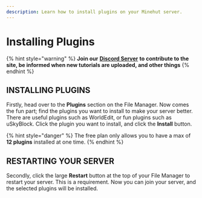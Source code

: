 ```yaml
---
description: Learn how to install plugins on your Minehut server.
---
```


# Installing Plugins

{% hint style="warning" %}
**Join our** [**Discord Server**](https://discord.gg/WjuNvdM) **to contribute to the site, be informed when new tutorials are uploaded, and other things**
{% endhint %}

## INSTALLING PLUGINS

Firstly, head over to the **Plugins** section on the File Manager. Now comes the fun part; find the plugins you want to install to make your server better. There are useful plugins such as WorldEdit, or fun plugins such as uSkyBlock. Click the plugin you want to install, and click the **Install** button.

{% hint style="danger" %}
The free plan only allows you to have a max of **12 plugins** installed at one time.
{% endhint %}

## RESTARTING YOUR SERVER

Secondly, click the large **Restart** button at the top of your File Manager to restart your server. This is a requirement. Now you can join your server, and the selected plugins will be installed.

